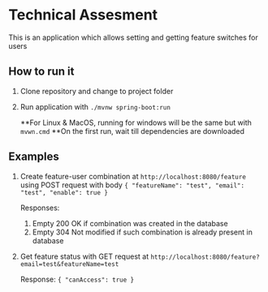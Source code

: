 # Technical Assesment

This is an application which allows setting and getting feature switches for users


## How to run it

1. Clone repository and change to project folder
2. Run application with `./mvnw spring-boot:run`

	**For Linux & MacOS, running for windows will be the same but with `mvwn.cmd`
	**On the first run, wait till dependencies are downloaded


## Examples

1. Create feature-user combination at
`http://localhost:8080/feature` using POST request with body
`{
"featureName": "test",
"email": "test",
"enable": true
}`
	
	Responses:
	1. Empty 200 OK if combination was created in the database
	2. Empty 304 Not modified if such combination is already present in database

2. Get feature status with GET request at 
`http://localhost:8080/feature?email=test&featureName=test`

	Response:
	`{
	"canAccess": true }`